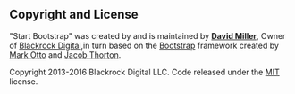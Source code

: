 ## Copyright and License

"Start Bootstrap" was created by and is maintained by **[David Miller](https://github.com/davidtmiller)**, Owner of [Blackrock Digital](http://blackrockdigital.io/),in turn based on the [Bootstrap](http://getbootstrap.com/) framework created by [Mark Otto](https://twitter.com/mdo) and [Jacob Thorton](https://twitter.com/fat).

Copyright 2013-2016 Blackrock Digital LLC. Code released under the [MIT](https://github.com/BlackrockDigital/startbootstrap-stylish-portfolio/blob/gh-pages/LICENSE) license.
